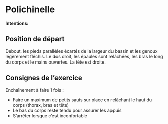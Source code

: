 # Polichinelle

**Intentions:**

## Position de départ

Debout, les pieds parallèles écartés de la largeur du bassin et les genoux légèrement fléchis.
Le dos droit, les épaules sont relâchées, les bras le long du corps et le mains ouvertes. La tête est
droite.

## Consignes de l’exercice

Enchaînement à faire 1 fois :
- Faire un maximum de petits sauts sur place en relâchant le haut du corps (thorax, bras et
tête)
- Le bas du corps reste tendu pour assurer les appuis
- S’arrêter lorsque c’est inconfortable
